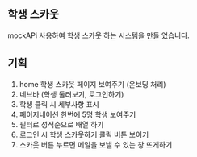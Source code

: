 ## 학생 스카웃

mockAPi 사용하여 학생 스카웃 하는 시스템을 만들 었습니다.

## 기획

1. home 학생 스카웃 페이지 보여주기 (온보딩 처리)
2. 네브바 (학생 둘러보기, 로그인하기)
3. 학생 클릭 시 세부사항 표시
4. 페이지네이션 한번에 5명 학생 보여주기
5. 필터로 성적순으로 배열 하기
6. 로그인 시 학생 스카웃하기 클릭 버튼 보이기
7. 스카웃 버튼 누르면 메일을 보낼 수 있는 창 뜨게하기
